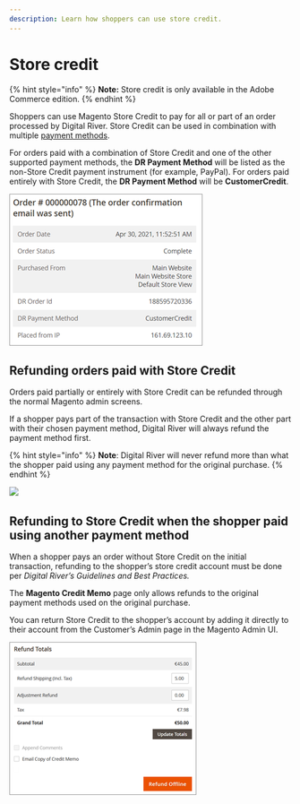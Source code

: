 ```yaml
---
description: Learn how shoppers can use store credit.
---
```


# Store credit

{% hint style="info" %}
**Note:** Store credit is only available in the Adobe Commerce edition.
{% endhint %}

Shoppers can use Magento Store Credit to pay for all or part of an order processed by Digital River. Store Credit can be used in combination with multiple [payment methods](https://docs.digitalriver.com/digital-river-api/checkouts-and-orders/payment-sources/using-the-source-identifier#combining-primary-and-secondary-payment-sources).&#x20;

For orders paid with a combination of Store Credit and one of the other supported payment methods, the **DR Payment Method** will be listed as the non-Store Credit payment instrument (for example,  PayPal). For orders paid entirely with Store Credit, the **DR Payment Method** will be **CustomerCredit**.

![](<../../.gitbook/assets/Store Credit (1).png>)

## Refunding orders paid with Store Credit

Orders paid partially or entirely with Store Credit can be refunded through the normal Magento admin screens.&#x20;

If a shopper pays part of the transaction with Store Credit and the other part with their chosen payment method, Digital River will always refund the payment method first.&#x20;

{% hint style="info" %}
**Note**: Digital River will never refund more than what the shopper paid using any payment method for the original purchase.
{% endhint %}

![](<../../.gitbook/assets/Refund order paid\_Store Credit (1).png>)

## Refunding to Store Credit when the shopper paid using another payment method

When a shopper pays an order without Store Credit on the initial transaction, refunding to the shopper’s store credit account must be done per _Digital River’s Guidelines and Best Practices._

The **Magento Credit Memo** page only allows refunds to the original payment methods used on the original purchase.

You can return Store Credit to the shopper’s account by adding it directly to their account from the Customer’s Admin page in the Magento Admin UI.

![](<../../.gitbook/assets/Refunding to store credit (1).png>)
